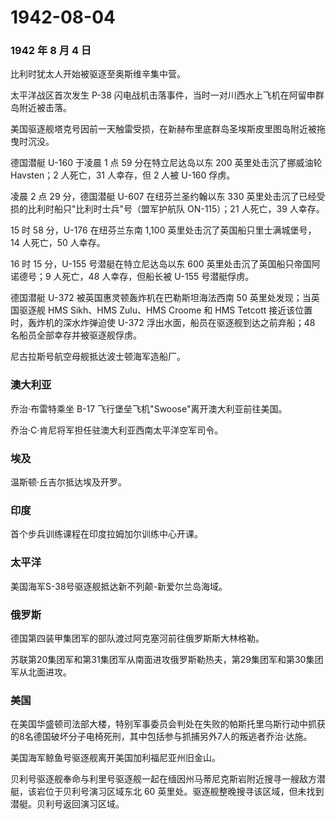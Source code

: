 # 1942-08-04

### 1942 年 8 月 4 日

比利时犹太人开始被驱逐至奥斯维辛集中营。

太平洋战区首次发生 P-38
闪电战机击落事件，当时一对川西水上飞机在阿留申群岛附近被击落。

美国驱逐舰塔克号因前一天触雷受损，在新赫布里底群岛圣埃斯皮里图岛附近被拖曳时沉没。

德国潜艇 U-160 于凌晨 1 点 59 分在特立尼达岛以东 200
英里处击沉了挪威油轮 Havsten；2 人死亡，31 人幸存，但 2 人被 U-160
俘虏。

凌晨 2 点 29 分，德国潜艇 U-607 在纽芬兰圣约翰以东 330
英里处击沉了已经受损的比利时船只"比利时士兵"号（盟军护航队 ON-115）；21
人死亡，39 人幸存。

15 时 58 分，U-176 在纽芬兰东南 1,100
英里处击沉了英国船只里士满城堡号，14 人死亡，50 人幸存。

16 时 15 分，U-155 号潜艇在特立尼达岛以东 600
英里处击沉了英国船只帝国阿诺德号；9 人死亡，48 人幸存，但船长被 U-155
号潜艇俘虏。

德国潜艇 U-372 被英国惠灵顿轰炸机在巴勒斯坦海法西南 50
英里处发现；当英国驱逐舰 HMS Sikh、HMS Zulu、HMS Croome 和 HMS Tetcott
接近该位置时，轰炸机的深水炸弹迫使 U-372
浮出水面，船员在驱逐舰到达之前弃船；48 名船员全部幸存并被驱逐舰俘虏。

尼古拉斯号航空母舰抵达波士顿海军造船厂。

### 澳大利亚

乔治·布雷特乘坐 B-17 飞行堡垒飞机"Swoose"离开澳大利亚前往美国。

乔治·C·肯尼将军担任驻澳大利亚西南太平洋空军司令。

### 埃及

温斯顿·丘吉尔抵达埃及开罗。

### 印度

首个步兵训练课程在印度拉姆加尔训练中心开课。

### 太平洋

美国海军S-38号驱逐舰抵达新不列颠-新爱尔兰岛海域。

### 俄罗斯

德国第四装甲集团军的部队渡过阿克塞河前往俄罗斯斯大林格勒。

苏联第20集团军和第31集团军从南面进攻俄罗斯勒热夫，第29集团军和第30集团军从北面进攻。

### 美国

在美国华盛顿司法部大楼，特别军事委员会判处在失败的帕斯托里乌斯行动中抓获的8名德国破坏分子电椅死刑，其中包括参与抓捕另外7人的叛逃者乔治·达施。

美国海军鲸鱼号驱逐舰离开美国加利福尼亚州旧金山。

贝利号驱逐舰奉命与利里号驱逐舰一起在缅因州马蒂尼克斯岩附近搜寻一艘敌方潜艇，该岩位于贝利号演习区域东北
60 英里处。驱逐舰整晚搜寻该区域，但未找到潜艇。贝利号返回演习区域。